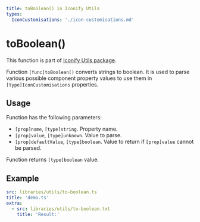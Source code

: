 ```yaml
title: toBoolean() in Iconify Utils
types:
  IconCustomisations: './icon-customisations.md'
```

# toBoolean()

This function is part of [Iconify Utils package](./index.md).

Function `[func]toBoolean()` converts strings to boolean. It is used to parse various possible component property values to use them in `[type]IconCustomisations` properties.

## Usage

Function has the following parameters:

- `[prop]name`, `[type]string`. Property name.
- `[prop]value`, `[type]unknown`. Value to parse.
- `[prop]defaultValue`, `[type]boolean`. Value to return if `[prop]value` cannot be parsed.

Function returns `[type]boolean` value.

## Example

```yaml
src: libraries/utils/to-boolean.ts
title: 'demo.ts'
extra:
  - src: libraries/utils/to-boolean.txt
    title: 'Result:'
```
